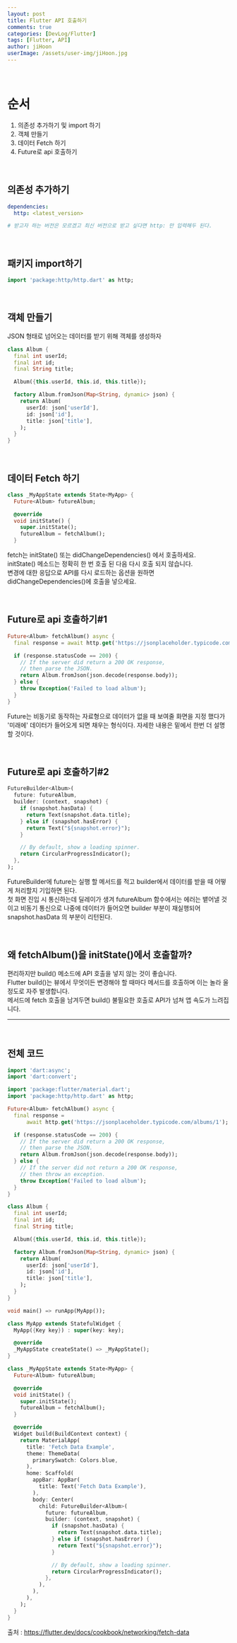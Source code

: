```yaml
---
layout: post
title: Flutter API 호출하기
comments: true
categories: [DevLog/Flutter]
tags: [Flutter, API]
author: jiHoon
userImage: /assets/user-img/jiHoon.jpg
---
```


<br>

# 순서

1.  의존성 추가하기 및 import 하기
2.  객체 만들기
3.  데이터 Fetch 하기
4.  Future로 api 호출하기

<br>

## 의존성 추가하기

```yaml
dependencies:
  http: <latest_version>

# 받고자 하는 버전은 모르겠고 최신 버전으로 받고 싶다면 http: 만 입력해두 된다.
```

<br>

## 패키지 import하기

```dart
import 'package:http/http.dart' as http;
```
<br>

## 객체 만들기

JSON 형태로 넘어오는 데이터를 받기 위해 객체를 생성하자

```dart
class Album {
  final int userId;
  final int id;
  final String title;

  Album({this.userId, this.id, this.title});

  factory Album.fromJson(Map<String, dynamic> json) {
    return Album(
      userId: json['userId'],
      id: json['id'],
      title: json['title'],
    );
  }
}
```
<br>

## 데이터 Fetch 하기

```dart
class _MyAppState extends State<MyApp> {
  Future<Album> futureAlbum;

  @override
  void initState() {
    super.initState();
    futureAlbum = fetchAlbum();
  }
```

fetch는 initState() 또는 didChangeDependencies() 에서 호출하세요.  
initState() 메소드는 정확히 한 번 호출 된 다음 다시 호출 되지 않습니다.  
변경에 대한 응답으로 API를 다시 로드하는 옵션을 원하면 didChangeDependencies()에 호출을 넣으세요.

<br>

## Future로 api 호출하기#1

```dart
Future<Album> fetchAlbum() async {
  final response = await http.get('https://jsonplaceholder.typicode.com/albums/1');

  if (response.statusCode == 200) {
    // If the server did return a 200 OK response,
    // then parse the JSON.
    return Album.fromJson(json.decode(response.body));
  } else {
    throw Exception('Failed to load album');
  }
}
```

Future는 비동기로 동작하는 자료형으로 데이터가 없을 때 보여줄 화면을 지정 했다가 '미래에' 데이터가 들어오게 되면 채우는 형식이다. 자세한 내용은 밑에서 한번 더 설명할 것이다.

<br>

## Future로 api 호출하기#2

```dart 
FutureBuilder<Album>(
  future: futureAlbum,
  builder: (context, snapshot) {
    if (snapshot.hasData) {
      return Text(snapshot.data.title);
    } else if (snapshot.hasError) {
      return Text("${snapshot.error}");
    }

    // By default, show a loading spinner.
    return CircularProgressIndicator();
  },
);
```

FutureBuilder에 future는 실행 할 메서드를 적고 builder에서 데이터를 받을 때 어떻게 처리할지 기입하면 된다.  
첫 화면 진입 시 통신하는데 딜레이가 생겨 futureAlbum 함수에서는 에러는 뱉어낼 것이고 비동기 통신으로 나중에 데이터가 들어오면 builder 부분이 재실행되어 snapshot.hasData 의 부분이 리턴된다.

<br>

## 왜 fetchAlbum()을 initState()에서 호출할까?

편리하지만 build() 메소드에 API 호출을 넣지 않는 것이 좋습니다.  
Flutter build()는 뷰에서 무엇이든 변경해야 할 때마다 메서드를 호출하며 이는 놀라 울 정도로 자주 발생합니다.  
메서드에 fetch 호출을 남겨두면 build() 불필요한 호출로 API가 넘쳐 앱 속도가 느려집니다.

---

<br>

## 전체 코드

```dart 
import 'dart:async';
import 'dart:convert';

import 'package:flutter/material.dart';
import 'package:http/http.dart' as http;

Future<Album> fetchAlbum() async {
  final response =
      await http.get('https://jsonplaceholder.typicode.com/albums/1');

  if (response.statusCode == 200) {
    // If the server did return a 200 OK response,
    // then parse the JSON.
    return Album.fromJson(json.decode(response.body));
  } else {
    // If the server did not return a 200 OK response,
    // then throw an exception.
    throw Exception('Failed to load album');
  }
}

class Album {
  final int userId;
  final int id;
  final String title;

  Album({this.userId, this.id, this.title});

  factory Album.fromJson(Map<String, dynamic> json) {
    return Album(
      userId: json['userId'],
      id: json['id'],
      title: json['title'],
    );
  }
}

void main() => runApp(MyApp());

class MyApp extends StatefulWidget {
  MyApp({Key key}) : super(key: key);

  @override
  _MyAppState createState() => _MyAppState();
}

class _MyAppState extends State<MyApp> {
  Future<Album> futureAlbum;

  @override
  void initState() {
    super.initState();
    futureAlbum = fetchAlbum();
  }

  @override
  Widget build(BuildContext context) {
    return MaterialApp(
      title: 'Fetch Data Example',
      theme: ThemeData(
        primarySwatch: Colors.blue,
      ),
      home: Scaffold(
        appBar: AppBar(
          title: Text('Fetch Data Example'),
        ),
        body: Center(
          child: FutureBuilder<Album>(
            future: futureAlbum,
            builder: (context, snapshot) {
              if (snapshot.hasData) {
                return Text(snapshot.data.title);
              } else if (snapshot.hasError) {
                return Text("${snapshot.error}");
              }

              // By default, show a loading spinner.
              return CircularProgressIndicator();
            },
          ),
        ),
      ),
    );
  }
}

```

출처 : https://flutter.dev/docs/cookbook/networking/fetch-data
